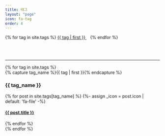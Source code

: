 ```yaml
---
title: 태그
layout: "page"
icon: fa-tag
order: 4
---
```

<div class="tag-cloud">
{% for tag in site.tags %}
  <span>
    <a href="#{{ tag | first | slugize }}">
      {{ tag | first }}
    </a> &nbsp;&nbsp;
  </span>
{% endfor %}
</div>
<br><br><br>
<hr>
<div id="archives">
{% for tag in site.tags %}
  <div class="archive-group">
    {% capture tag_name %}{{ tag | first }}{% endcapture %}
    <h3 id="#{{ tag_name | slugize }}">{{ tag_name }}</h3>
    <a name="{{ tag_name | slugize }}"></a>
    {% for post in site.tags[tag_name] %}
    {%- assign _icon = post.icon | default: 'fa-file' -%}
    <div class="archive-item">
      <span class="icon {{ _icon }}">
        <h4><a href="{{ root_url }}{{ post.url }}">{{ post.title }}</a></h4>
      </span>
    </div>
    {% endfor %}
  </div>
{% endfor %}
</div>
